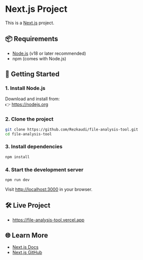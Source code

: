 # Next.js Project

This is a [Next.js](https://nextjs.org) project.

## 📦 Requirements

- [Node.js](https://nodejs.org) (v18 or later recommended)
- npm (comes with Node.js)

## 🚀 Getting Started

### 1. Install Node.js

Download and install from:  
👉 https://nodejs.org

### 2. Clone the project

```bash
git clone https://github.com/Rezkaudi/file-analysis-tool.git
cd file-analysis-tool
```

### 3. Install dependencies

```bash
npm install
```

### 4. Start the development server

```bash
npm run dev
```

Visit [http://localhost:3000](http://localhost:3000) in your browser.

## 🛠️ Live Project

- https://file-analysis-tool.vercel.app

## 🌐 Learn More

- [Next.js Docs](https://nextjs.org/docs)
- [Next.js GitHub](https://github.com/vercel/next.js)
